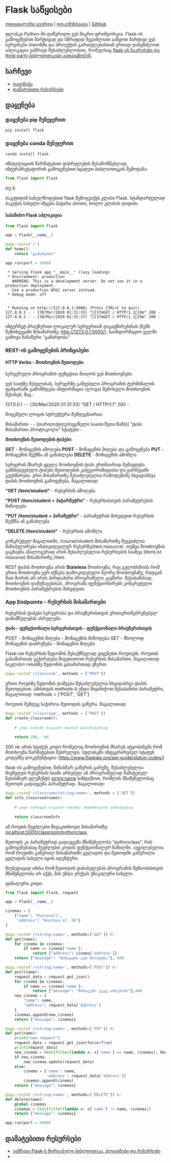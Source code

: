# Flask საწყისები
[ოფიციალური გვერდი](https://palletsprojects.com/p/flask/) | [დოკუმენტაცია](https://flask.palletsprojects.com/en/1.1.x/) | [GitHub](https://github.com/pallets/flask)

ფლასკი Python-ში დაწერილი ვებ მიკრო ფრიმვორკია. Flask-ის გამოყენებით მარტივად და სწრაფად შეგიძლიათ ააწყოთ მარტივი ვებ სერვისები
პითონში და პროექტის გართულებასთან ერთად დახუნძლოთ აპლიკაცია უამრავი შესაძლებლობით, რომელსაც [flask-ის ნაკრებები და third-party
ბიბლიოთეკები გვთავაზობენ](https://www.fullstackpython.com/flask-extensions-plug-ins-related-libraries.html).

## სარჩევი
- [დაყენება](დაყენება)
- [დამატებითი რესურსები](#დამატებითი-რესურსები)


## დაყენება
### დაყენება pip მენეჯერით

```python
pip install flask
```

### დაყენება conda მენეჯერით

```python
conda install flask
```


ინსტალაციის წარმატებით დასრულების შესამოწმებლად, ინტერპრეტატორის გამოყენებით სცადეთ ბიბლიოთეკის შემოტანა:


```python
from flask import Flask
```

თუ b

პაკეტიდან სახელწოდებით flask შემოგვაქვს კლასი Flask.
სტანდარტულად პაკეტის სახელი იწყება პატარა ასოთი, ხოლო კლასის დიდით.

#### საბაზისო Flask აპლიკაცია


```python
from flask import Flask

app = Flask(__name__)

@app.route('/')
def home():
    return "გამარჯობა"

app.run(port = 5000)
```

     * Serving Flask app "__main__" (lazy loading)
     * Environment: production
       WARNING: This is a development server. Do not use it in a production deployment.
       Use a production WSGI server instead.
     * Debug mode: off
    

     * Running on http://127.0.0.1:5000/ (Press CTRL+C to quit)
    127.0.0.1 - - [30/Mar/2020 01:31:33] "[37mGET / HTTP/1.1[0m" 200 -
    127.0.0.1 - - [30/Mar/2020 01:31:37] "[37mGET / HTTP/1.1[0m" 200 -
    

ინტერნეტ ბრაუზერით ლოკალურ სერვერთან დაკავშირებისას (ჩემს შემთხვევაში მისამართზე: http://127.0.0.1:5000/), საინფორმაციო ველში გამოვა ჩანაწერი "გამარჯობა"

### REST-ის გამოყენების პრინციპები
#### HTTP Verbs - მოთხოვნის მეთოდები

სერვერული პროგრამის ფუნცქიია მიიღოს ვებ მოთხოვნები.

ვებ საიტზე შესვლისას, სერვერზე გაშვებული პროგრამის ტერმინალის ფანჯარაში გამოჩნდება ინფორმაცია (ლოგი) შემოსული მოთხოვნის შესახებ, მაგ.:

127.0.0.1 - - [30/Mar/2020 01:31:33] "GET / HTTP/1.1" 200 -

მოცემული ლოგის სტრუქტურა შემდეგნაირია:

მისამართი - - [თარიღი(დღე/თვე/წელი საათი:წუთი:წამი)] "ტიპი  მისამართი  პროტოკოლი" სტატუსი -

**მოთხოვნის მეთოდების ტიპები:**

**GET** - მონაცემის ამოღება
**POST** - მონაცემის მიღება და გამოყენება
**PUT** - მონაცემის შექმნა ან განახლება
**DELETE** - მონაცემის ამოშლა

სერვერის მხარეს ყველა მოთხოვნის ტიპი ერთნაირად მუშავდება. განსხვავებული ტიპები მეთოდების კატეგორიზაციასა და გარჩევაში გვეხმარება. ერთ მისამართზე შესაძლებელია რამოდენიმე სხვადასხვა ტიპის მოთხოვნის გამოყენება, მაგალითად:

**"GET /item/student"** - რესურსის ამოღება

**"POST /item/student + პატარმეტრი"** - რესურსისთვის პარამეტრების მიწოდება

**"PUT /item/student + პარამეტრი"** - პარამეტრის მიხედვით რესურსის შექმნა ან განახლება

**"DELETE /item/student"** - რესურსის ამოშლა

კონკრეტულ მაგალითში, /course/student მისამართზე შეგვიძლია მანიპულირება ინდივიდუალურ რესურზე(item resource). თუმცა მოთხოვნის გაგზავნა ანალოგურად არის შესაძლებელია რესურსების სიაზეც (itemList resource) მისამართზე /item.

REST ტიპის მოთხოვნა არის **Stateless** მოთხოვნა, რაც გულისხმობს რომ ერთი მოთხოვნა ვერ იქნება დამოკიდებული მეორე მოთხოვნაზე, რადგან მათ შორის არ არის პირდაპირი პროგრამული კავშირი. შესაბამისად, მოთხოვნის დამუშავებისას, პროგრამა ფუნქციონირებს კონკრეტული მოთხოვნის პარამეტრების მიხედვით. 


### App Endpoints - რესურსის მისამართები

რესურსის ტიპები სერვერისა და ბრაუზერისთვის ურთიერთშებრუნებულ დანიშნულებას ასრულებს:

**ტიპი - ფუნცქიონალი სერვერისთვის - ფუნქციონალი ბრაუზერისთვის**

POST - მონაცემის მიღება - მონაცემის მიწოდება
GET - მხოლოდ მონაცემის დაბრუნება - მონაცემის მიღება

Flask-ით რესურსის წვდომის შესაქმნელად ვიყენებთ როუთებს. როუთის გასამართად გვჭირდება მივუთითოთ რესურსის მისამართი,  მაგალითად საკლასო ოთახზე წვდომის გასამართად ვწერთ:


```python
@app.route('/classroom', methods = ['POST'])
```

ერთი როუთზე წვდომის დაშვება შესაძლებელია სხვადასხვა ტიპის მეთოდებით. ამისთვის methods-ს უნდა მივანიჭოთ შესაბამისი პარამეტრი, მაგალითად: methods = ['POST', 'GET']

როუთის შემდეგ საჭიროა მეთოდის გაწერა. მაგალითად:


```python
@app.route('/classroom', methods = ['POST'])
def create_classroom():
    
    # კოდი ბაზაში საკლასო ოთახის დასამატებლად
    
    return 200, 'ok'
```

200 ok არის სტატუს კოდი რომელიც მოთხოვნის მხარეს ატყობინებს რომ მოთხოვნა წარმატებით შესრულდა. (ფლასკში ინტეგრირებულ სტატუს კოდებზე დოკუმენტაცია: https://www.flaskapi.org/api-guide/status-codes/)

flask-ის გამოყენებით, წინასწარ გაწერის გარეშე, შესაძლებელია მივწვდეთ რესურსის სიაში არსებულ ან პროგრამულად ჩამატებულ ნებისმიერ ელემენტს <string:name> სინტაქსით, რომლის მნიშვნელობაც მეთოდს გადაეცემა პარამეტრად. მაგალითად:


```python
@app.route('/classroom/<string:name>', methods = ['GET'])
def info_classroom(name):
    
    # კოდი ბაზიდან საკლასო ოთახზე ინფორმაციის ამოსაღებად
    
    return classroomInfo
```

ამ როუთს შევძლებთ მივაკითხოვთ მისამართზე: <localhost:5000/classroom/pythonclass>

მეთოდს კი პარამეტრად გადაეცემა მნიშვნელობა "pythonclass", რის გამოყენებასაც შევძლებთ კოდის ფუნქციონალურ ნაწილში. აუცილებელია რომ როუთში გაწერილ მისამართში ცვლადის და მეთოდში გაწერილი ცვლადის სახელი იყოს იდენტური.

მიუხედავად იმისა რომ მეთოდის დასახელებას პროგრამის მუშაობისთვის მნიშვნელობა არ აქვს, მას უნდა ერქვას უნიკალური სახელი.

ფინალური კოდი:


```python
from flask import Flask, request

app = Flask(__name__)

cinemas = [
    {"name": "Rustaveli",
     "address": "Kostava st. 36"}
]

@app.route('/<string:name>', methods=['GET']) #/
def get(name):
    for cinema in cinemas:
        if name == cinema['name']:
            return {"address": cinema['address']}
    return {"message": "მონაცემი ვერ მოიძებნა"}, 400

@app.route('/<string:name>', methods=['POST']) #/
def post(name):
    request_data = request.get_json()
    for cinema in cinemas:
        if name == cinema['name']:
            return {"message": "მონაცემი უკვე არსებობს"},400
    new_cinema = {
        "name": name,
        "address": request_data['Address']
    }
    cinemas.append(new_cinema)
    return {"message": cinemas}

@app.route('/<string:name>', methods=['PUT']) #/
def put(name):
    print("new request")
    request_data = request.get_json(force=True)
    print(request_data)
    new_cinema = next(filter(lambda x: x['name'] == name, cinemas), None)
    if new_cinema:
        new_cinema.update(request_data)
    else:
        cinema = {'name': name,
                  'address': request_data['address']}
        cinemas.append(cinema)
    return {"message": cinemas}

@app.route('/<string:name>', methods=['DELETE']) #/
def delete(name):
    global cinemas
    cinemas = list(filter(lambda x: x['name'] != name, cinemas))
    return {"message": cinemas}

app.run(port = 5000)
```

## დამატებითი რესურსები
- [უამრავი Flask-ს მორგებული ბიბლიოთეკა, პლაგინები და რესურსები](https://github.com/humiaozuzu/awesome-flask)
- 

